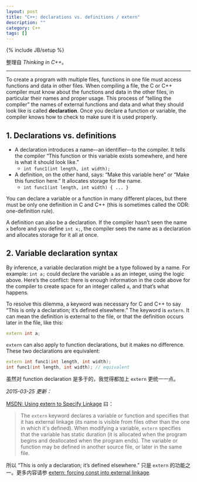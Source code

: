 ```yaml
---
layout: post
title: "C++: declarations vs. definitions / extern"
description: ""
category: C++
tags: []
---
```

{% include JB/setup %}

整理自 _Thinking in C++_。

-----

To create a program with multiple files, functions in one file must access functions and data in other files. When compiling a file, the C or C++ compiler must know about the functions and data in the other files, in particular their names and proper usage. This process of “telling the compiler” the names of external functions and data and what they should look like is called **declaration**. Once you declare a function or variable, the compiler knows how to check to make sure it is used properly.

## 1. Declarations vs. definitions

* A declaration introduces a name–-an identifier–-to the compiler. It tells the compiler “This function or this variable exists somewhere, and here is what it should look like.” 
	* `int func1(int length, int width);`
* A definition, on the other hand, says: “Make this variable here” or “Make this function here.” It allocates storage for the name.
	* `int func1(int length, int width) { ... }`

You can declare a variable or a function in many different places, but there must be only one definition in C and C++ (this is sometimes called the ODR: one-definition rule).

A definition can also be a declaration. If the compiler hasn’t seen the name `x` before and you define `int x;`, the compiler sees the name as a declaration and allocates storage for it all at once.

## 2. Variable declaration syntax

By inference, a variable declaration might be a type followed by a name. For example: `int a;` could declare the variable `a` as an integer, using the logic above. Here’s the conflict: there is enough information in the code above for the compiler to create space for an integer called `a`, and that’s what happens. 

To resolve this dilemma, a keyword was necessary for C and C++ to say “This is only a declaration; it’s defined elsewhere.” The keyword is `extern`. It can mean the definition is external to the file, or that the definition occurs later in the file, like this:

```cpp
extern int a;
```
	
`extern` can also apply to function declarations, but it makes no difference. These two declarations are equivalent:

```cpp
extern int func1(int length, int width);
int func1(int length, int width); // equivalent
```
	
虽然对 function declaration 是多于的，我觉得都加上 `extern` 更统一一点。

_2015-03-25 更新：_

[MSDN: Using extern to Specify Linkage](https://msdn.microsoft.com/en-us/library/0603949d.aspx) 曰：

> The `extern` keyword declares a variable or function and specifies that it has external linkage (its name is visible from files other than the one in which it's defined). When modifying a variable, `extern` specifies that the variable has static duration (it is allocated when the program begins and deallocated when the program ends). The variable or function may be defined in another source file, or later in the same file.

所以 “This is only a declaration; it’s defined elsewhere.” 只是 `extern` 的功能之一。更多内容请参 [extern: forcing const into external linkage](/c++/2015/03/18/cpp-auto-register-static-const-volatile-linkage-scope#extern).